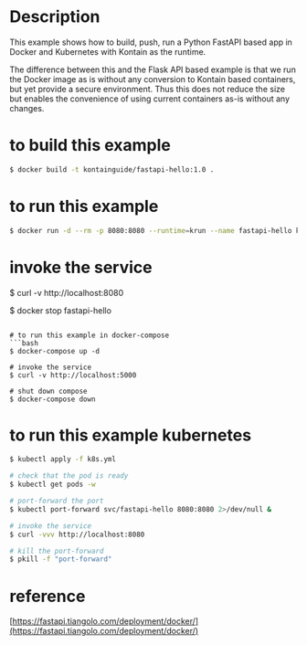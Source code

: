 # Description
This example shows how to build, push, run a Python FastAPI based app in Docker and Kubernetes with Kontain as the runtime.

The difference between this and the Flask API based example is that we run the Docker image as is without any conversion to Kontain based containers, but yet provide a secure environment.  Thus this does not reduce the size but enables the convenience of using current containers as-is without any changes.

# to build this example
```bash
$ docker build -t kontainguide/fastapi-hello:1.0 .
```

# to run this example
```bash
$ docker run -d --rm -p 8080:8080 --runtime=krun --name fastapi-hello kontainguide/fastapi-hello:1.0
```

# invoke the service
$ curl -v http://localhost:8080

$ docker stop fastapi-hello
```

# to run this example in docker-compose
```bash
$ docker-compose up -d

# invoke the service
$ curl -v http://localhost:5000

# shut down compose
$ docker-compose down
```

# to run this example kubernetes
```bash
$ kubectl apply -f k8s.yml

# check that the pod is ready
$ kubectl get pods -w

# port-forward the port
$ kubectl port-forward svc/fastapi-hello 8080:8080 2>/dev/null &

# invoke the service
$ curl -vvv http://localhost:8080

# kill the port-forward
$ pkill -f "port-forward"
```

# reference
[https://fastapi.tiangolo.com/deployment/docker/](https://fastapi.tiangolo.com/deployment/docker/)
